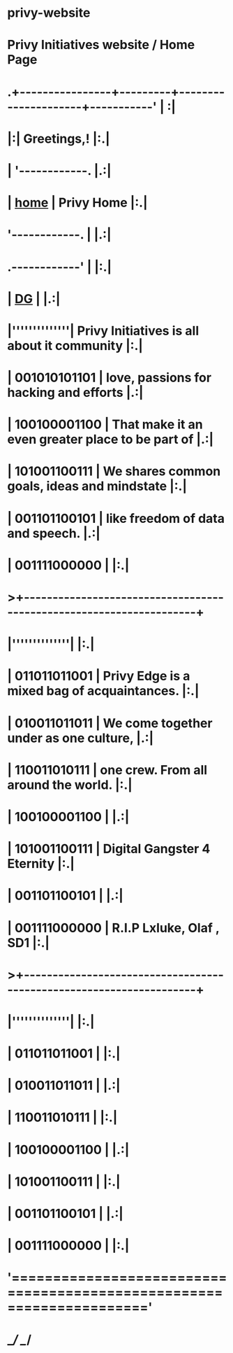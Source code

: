 # privy-website
# Privy Initiatives website / Home Page 
# .+----------------+---------+---------------------+-----------'    | :|
# |:|<s0>               Greetings,!                                      </s0>|:.|
# | '------------.<s0>                                                   </s0>|.:|
# | <a href="#">home</a>         |<s0> 	  Privy Home                               </s0>|:.|
# '------------. |<s0>                                                   </s0>|.:|
# .------------' |<s0>                                                   </s0>|:.|
# | <a href="">DG</a>           |<s0>                                                   </s0>|.:|
# |''''''''''''''|<s0>  Privy Initiatives is all about it community      </s0>|:.|
# | 001010101101 |<s0>  love, passions for hacking and efforts           </s0>|.:|
# | 100100001100 |<s0>  That make it an even greater place to be part of </s0>|.:|
# | 101001100111 |<s0>  We shares common goals, ideas and mindstate      </s0>|:.|
# | 001101100101 |<s0>  like freedom of data and speech.                 </s0>|.:|
# | 001111000000 |<s0>                                                   </s0>|:.|
# >+--------------------------------------------------------------------+
# |''''''''''''''|<s0>                                                   </s0>|:.|
# | 011011011001 |<s0>   Privy Edge is a mixed bag of acquaintances.     </s0>|:.|
# | 010011011011 |<s0>   We come together under as one culture,          </s0>|.:|
# | 110011010111 |<s0>   one crew. From all around the world.            </s0>|:.|
# | 100100001100 |<s0>                                                   </s0>|.:|
# | 101001100111 |<s0>     Digital Gangster 4 Eternity                   </s0>|:.|
# | 001101100101 |<s0>                                                   </s0>|.:|
# | 001111000000 |<s0>            R.I.P Lxluke, Olaf , SD1               </s0>|:.|
# >+--------------------------------------------------------------------+
# |''''''''''''''|<s0>                                                   </s0>|:.|
# | 011011011001 |<s0>   						                                     </s0>|:.|
# | 010011011011 |<s0>   				                                         </s0>|.:|
# | 110011010111 |<s0>   					                                       </s0>|:.|
# | 100100001100 |<s0>                                                   </s0>|.:|
# | 101001100111 |<s0>     			                                         </s0>|:.|
# | 001101100101 |<s0>                                                   </s0>|.:|
# | 001111000000 |<s0>           				                                 </s0>|:.|
# '====================================================================='
#  \__/                                                          \__/
